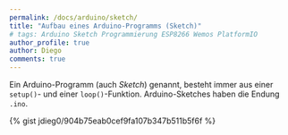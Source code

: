 ```yaml
---
permalink: /docs/arduino/sketch/
title: "Aufbau eines Arduino-Programms (Sketch)"
# tags: Arduino Sketch Programmierung ESP8266 Wemos PlatformIO
author_profile: true
author: Diego
comments: true
---
```

Ein Arduino-Programm (auch *Sketch*) genannt, besteht immer aus einer ```setup()```- und einer ```loop()```-Funktion. Arduino-Sketches haben die Endung ```.ino```.

{% gist jdieg0/904b75eab0cef9fa107b347b511b5f6f %}
